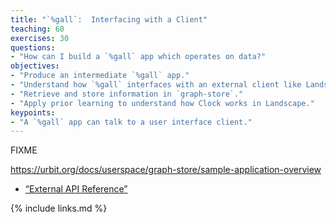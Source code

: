 ```yaml
---
title: "`%gall`:  Interfacing with a Client"
teaching: 60
exercises: 30
questions:
- "How can I build a `%gall` app which operates on data?"
objectives:
- "Produce an intermediate `%gall` app."
- "Understand how `%gall` interfaces with an external client like Landscape."
- "Retrieve and store information in `graph-store`."
- "Apply prior learning to understand how Clock works in Landscape."
keypoints:
- "A `%gall` app can talk to a user interface client."
---
```

FIXME

https://urbit.org/docs/userspace/graph-store/sample-application-overview

- [“External API Reference”](https://urbit.org/docs/arvo/eyre/external-api-ref)

{% include links.md %}
